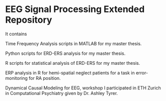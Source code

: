 # EEG Signal Processing Extended Repository

It contains 

Time Frequency Analysis scripts in MATLAB for my master thesis.

Python scripts for ERD-ERS analysis for my master thesis.

R scripts for statistical analysis of ERD-ERS for my master thesis.

ERP analysis in R for hemi-spatial neglect patients for a task in error-monitoring for RA position.

Dynamical Causal Modeling for EEG, workshop I participated in ETH Zurich in Computational Psychiatry given by Dr. Ashley Tyrer.

